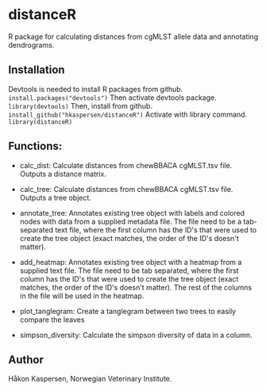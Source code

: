 # distanceR
R package for calculating distances from cgMLST allele data and annotating dendrograms.

## Installation
Devtools is needed to install R packages from github.
`install.packages("devtools")`
Then activate devtools package.
`library(devtools)`
Then, install from github.
`install_github("hkaspersen/distanceR")`
Activate with library command.
`library(distanceR)`

## Functions:

- calc_dist: Calculate distances from chewBBACA cgMLST.tsv file. Outputs a distance matrix.

- calc_tree: Calculate distances from chewBBACA cgMLST.tsv file. Outputs a tree object.

- annotate_tree: Annotates existing tree object with labels and colored nodes with data from a supplied metadata file. The file need to be a tab-separated text file, where the first column has the ID's that were used to create the tree object (exact matches, the order of the ID's doesn't matter).

- add_heatmap: Annotates existing tree object with a heatmap from a supplied text file. The file need to be tab separated, where the first column has the ID's that were used to create the tree object (exact matches, the order of the ID's doesn't matter). The rest of the columns in the file will be used in the heatmap.

- plot_tanglegram: Create a tanglegram between two trees to easily compare the leaves

- simpson_diversity: Calculate the simpson diversity of data in a column.

## Author
Håkon Kaspersen, Norwegian Veterinary Institute.
